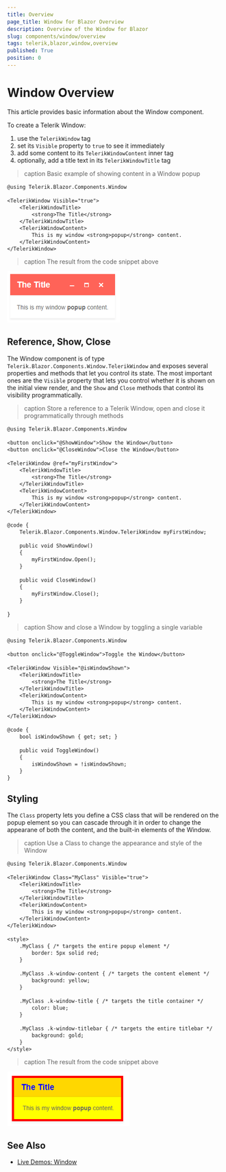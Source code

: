 ```yaml
---
title: Overview
page_title: Window for Blazor Overview
description: Overview of the Window for Blazor
slug: components/window/overview
tags: telerik,blazor,window,overview
published: True
position: 0
---
```


# Window Overview

This article provides basic information about the Window component.

To create a Telerik Window:

1. use the `TelerikWindow` tag
1. set its `Visible` property to `true` to see it immediately
1. add some content to its `TelerikWindowContent` inner tag
1. optionally, add a title text in its `TelerikWindowTitle` tag

>caption Basic example of showing content in a Window popup

````CSHTML
@using Telerik.Blazor.Components.Window

<TelerikWindow Visible="true">
	<TelerikWindowTitle>
		<strong>The Title</strong>
	</TelerikWindowTitle>
	<TelerikWindowContent>
		This is my window <strong>popup</strong> content.
	</TelerikWindowContent>
</TelerikWindow>
````

>caption The result from the code snippet above

![](images/window-overview.png)

## Reference, Show, Close

The Window component is of type `Telerik.Blazor.Components.Window.TelerikWindow` and exposes several properties and methods that let you control its state. The most important ones are the `Visible` property that lets you control whether it is shown on the initial view render, and the `Show` and `Close` methods that control its visibility programmatically.

>caption Store a reference to a Telerik Window, open and close it programmatically through methods

````CSHTML
@using Telerik.Blazor.Components.Window

<button onclick="@ShowWindow">Show the Window</button>
<button onclick="@CloseWindow">Close the Window</button>

<TelerikWindow @ref="myFirstWindow">
	<TelerikWindowTitle>
		<strong>The Title</strong>
	</TelerikWindowTitle>
	<TelerikWindowContent>
		This is my window <strong>popup</strong> content.
	</TelerikWindowContent>
</TelerikWindow>

@code {
	Telerik.Blazor.Components.Window.TelerikWindow myFirstWindow;

	public void ShowWindow()
	{
		myFirstWindow.Open();
	}

	public void CloseWindow()
	{
		myFirstWindow.Close();
	}

}
````

>caption Show and close a Window by toggling a single variable

````CSHTML
@using Telerik.Blazor.Components.Window

<button onclick="@ToggleWindow">Toggle the Window</button>

<TelerikWindow Visible="@isWindowShown">
	<TelerikWindowTitle>
		<strong>The Title</strong>
	</TelerikWindowTitle>
	<TelerikWindowContent>
		This is my window <strong>popup</strong> content.
	</TelerikWindowContent>
</TelerikWindow>

@code {
	bool isWindowShown { get; set; }

	public void ToggleWindow()
	{
		isWindowShown = !isWindowShown;
	}
}
````

## Styling

The `Class` property lets you define a CSS class that will be rendered on the popup element so you can cascade through it in order to change the appearane of both the content, and the built-in elements of the Window.

>caption Use a Class to change the appearance and style of the Window

````CSHTML
@using Telerik.Blazor.Components.Window

<TelerikWindow Class="MyClass" Visible="true">
	<TelerikWindowTitle>
		<strong>The Title</strong>
	</TelerikWindowTitle>
	<TelerikWindowContent>
		This is my window <strong>popup</strong> content.
	</TelerikWindowContent>
</TelerikWindow>

<style>
	.MyClass { /* targets the entire popup element */
		border: 5px solid red;
	}

	.MyClass .k-window-content { /* targets the content element */
		background: yellow;
	}

	.MyClass .k-window-title { /* targets the title container */
		color: blue;
	}

	.MyClass .k-window-titlebar { /* targets the entire titlebar */
		background: gold;
	}
</style>
````

>caption The result from the code snippet above

![](images/window-custom-styling.png)

## See Also

  * [Live Demos: Window](https://demos.telerik.com/blazor-ui/window/index)
